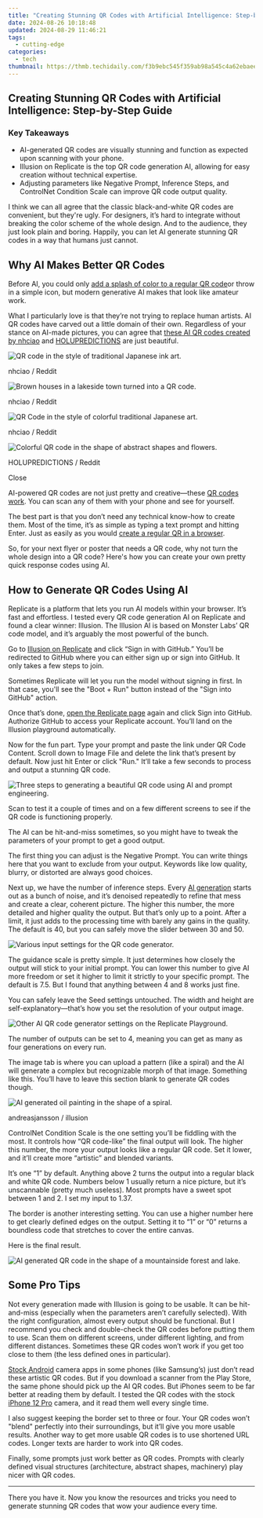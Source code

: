 ```yaml
---
title: "Creating Stunning QR Codes with Artificial Intelligence: Step-by-Step Guide"
date: 2024-08-26 10:18:48
updated: 2024-08-29 11:46:21
tags:
  - cutting-edge
categories:
  - tech
thumbnail: https://thmb.techidaily.com/f3b9ebc545f359ab98a545c4a62ebaee9fb8e9ec48b8af506bc5428bdf5f9d0e.jpg
---
```


## Creating Stunning QR Codes with Artificial Intelligence: Step-by-Step Guide

### Key Takeaways

* AI-generated QR codes are visually stunning and function as expected upon scanning with your phone.
* Illusion on Replicate is the top QR code generation AI, allowing for easy creation without technical expertise.
* Adjusting parameters like Negative Prompt, Inference Steps, and ControlNet Condition Scale can improve QR code output quality.

 I think we can all agree that the classic black-and-white QR codes are convenient, but they're ugly. For designers, it’s hard to integrate without breaking the color scheme of the whole design. And to the audience, they just look plain and boring. Happily, you can let AI generate stunning QR codes in a way that humans just cannot.

##  Why AI Makes Better QR Codes

 Before AI, you could only [add a splash of color to a regular QR code](https://youtube-data.techidaily.com/approved-enhance-your-videos-call-to-action-a-step-by-step-filmora-guide/)or throw in a simple icon, but modern generative AI makes that look like amateur work.

 What I particularly love is that they’re not trying to replace human artists. AI QR codes have carved out a little domain of their own. Regardless of your stance on AI-made pictures, you can agree that [these AI QR codes created by nhciao](https://www.reddit.com/r/StableDiffusion/comments/141hg9x/controlnet%5Ffor%5Fqr%5Fcode/) and [HOLUPREDICTIONS](https://www.reddit.com/r/ChatGPT/comments/145wt9v/aigenerated%5Ffunctional%5Fqr%5Fcodes/) are just beautiful. 

![QR code in the style of traditional Japanese ink art.](https://static1.howtogeekimages.com/wordpress/wp-content/uploads/2024/06/controlnet-for-qr-code-v0-uoby4dtwq74b1.jpg) 

nhciao / Reddit

![Brown houses in a lakeside town turned into a QR code.](https://static1.howtogeekimages.com/wordpress/wp-content/uploads/2024/06/controlnet-for-qr-code-v0-2xvbatqtq74b1.jpg) 

nhciao / Reddit

![QR Code in the style of colorful traditional Japanese art.](https://static1.howtogeekimages.com/wordpress/wp-content/uploads/2024/06/qr-codes-ai-v0-3vam9hlmdh4b1.jpg) 

nhciao / Reddit

![Colorful QR code in the shape of abstract shapes and flowers.](https://static1.howtogeekimages.com/wordpress/wp-content/uploads/2024/06/ai-generated-functional-qr-codes-v0-479lrqnf465b1.jpg) 

HOLUPREDICTIONS / Reddit

Close 

 AI-powered QR codes are not just pretty and creative—these [QR codes work](https://sim-unlock.techidaily.com/how-to-unlock-sim-cards-of-poco-c51-without-puk-codes-by-drfone-android/). You can scan any of them with your phone and see for yourself.

 The best part is that you don’t need any technical know-how to create them. Most of the time, it’s as simple as typing a text prompt and hitting Enter. Just as easily as you would [create a regular QR in a browser](https://extra-lessons.techidaily.com/in-2024-avoiding-common-pitfalls-in-drone-battery-choices/).

 So, for your next flyer or poster that needs a QR code, why not turn the whole design into a QR code? Here's how you can create your own pretty quick response codes using AI.

##  How to Generate QR Codes Using AI

 Replicate is a platform that lets you run AI models within your browser. It’s fast and effortless. I tested every QR code generation AI on Replicate and found a clear winner: Illusion. The Illusion AI is based on Monster Labs’ QR code model, and it’s arguably the most powerful of the bunch.

 Go to [Illusion on Replicate](https://replicate.com/andreasjansson/illusion) and click “Sign in with GitHub.” You’ll be redirected to GitHub where you can either sign up or sign into GitHub. It only takes a few steps to join.

 Sometimes Replicate will let you run the model without signing in first. In that case, you'll see the "Boot + Run" button instead of the "Sign into GitHub" action.

 Once that’s done, [open the Replicate page](https://replicate.com/andreasjansson/illusion) again and click Sign into GitHub. Authorize GitHub to access your Replicate account. You’ll land on the Illusion playground automatically.

 Now for the fun part. Type your prompt and paste the link under QR Code Content. Scroll down to Image File and delete the link that’s present by default. Now just hit Enter or click "Run." It’ll take a few seconds to process and output a stunning QR code.

![Three steps to generating a beautiful QR code using AI and prompt engineering.](https://static1.howtogeekimages.com/wordpress/wp-content/uploads/2024/06/ksnip_20240609-213110.png) 

 Scan to test it a couple of times and on a few different screens to see if the QR code is functioning properly.

 The AI can be hit-and-miss sometimes, so you might have to tweak the parameters of your prompt to get a good output.

 The first thing you can adjust is the Negative Prompt. You can write things here that you want to exclude from your output. Keywords like low quality, blurry, or distorted are always good choices.

 Next up, we have the number of inference steps. Every [AI generation](https://facebook-record-videos.techidaily.com/snappy-fortnite-visuals-in-no-time-for-2024/) starts out as a bunch of noise, and it’s denoised repeatedly to refine that mess and create a clear, coherent picture. The higher this number, the more detailed and higher quality the output. But that’s only up to a point. After a limit, it just adds to the processing time with barely any gains in the quality. The default is 40, but you can safely move the slider between 30 and 50.

![Various input settings for the QR code generator.](https://static1.howtogeekimages.com/wordpress/wp-content/uploads/2024/06/ksnip_20240614-224941.png) 

 The guidance scale is pretty simple. It just determines how closely the output will stick to your initial prompt. You can lower this number to give AI more freedom or set it higher to limit it strictly to your specific prompt. The default is 7.5\. But I found that anything between 4 and 8 works just fine.

 You can safely leave the Seed settings untouched. The width and height are self-explanatory—that’s how you set the resolution of your output image.

![Other AI QR code generator settings on the Replicate Playground.](https://static1.howtogeekimages.com/wordpress/wp-content/uploads/2024/06/ksnip_20240614-225004.png) 

 The number of outputs can be set to 4, meaning you can get as many as four generations on every run.

 The image tab is where you can upload a pattern (like a spiral) and the AI will generate a complex but recognizable morph of that image. Something like this. You’ll have to leave this section blank to generate QR codes though.

![AI generated oil painting in the shape of a spiral.](https://static1.howtogeekimages.com/wordpress/wp-content/uploads/2024/06/replicate-prediction-2gwatqdbjd6hno4qtqkk5y26je.png) 

andreasjansson / illusion

 ControlNet Condition Scale is the one setting you’ll be fiddling with the most. It controls how “QR code-like” the final output will look. The higher this number, the more your output looks like a regular QR code. Set it lower, and it’ll create more “artistic” and blended variants.

 It’s one “1” by default. Anything above 2 turns the output into a regular black and white QR code. Numbers below 1 usually return a nice picture, but it’s unscannable (pretty much useless). Most prompts have a sweet spot between 1 and 2\. I set my input to 1.37.

 The border is another interesting setting. You can use a higher number here to get clearly defined edges on the output. Setting it to “1” or “0” returns a boundless code that stretches to cover the entire canvas.

 Here is the final result.

![AI generated QR code in the shape of a mountainside forest and lake.](https://static1.howtogeekimages.com/wordpress/wp-content/uploads/2024/06/final.png) 

##  Some Pro Tips

 Not every generation made with Illusion is going to be usable. It can be hit-and-miss (especially when the parameters aren’t carefully selected). With the right configuration, almost every output should be functional. But I recommend you check and double-check the QR codes before putting them to use. Scan them on different screens, under different lighting, and from different distances. Sometimes these QR codes won’t work if you get too close to them (the less defined ones in particular).

[Stock Android](https://driver-error.techidaily.com/remedy-for-ignored-logitech-unifying-hub-in-oses/) camera apps in some phones (like Samsung’s) just don’t read these artistic QR codes. But if you download a scanner from the Play Store, the same phone should pick up the AI QR codes. But iPhones seem to be far better at reading them by default. I tested the QR codes with the stock [iPhone 12 Pro](https://extra-information.techidaily.com/the-15-best-smartphone-blur-apps-reviewed/) camera, and it read them well every single time.

 I also suggest keeping the border set to three or four. Your QR codes won’t "blend" perfectly into their surroundings, but it’ll give you more usable results. Another way to get more usable QR codes is to use shortened URL codes. Longer texts are harder to work into QR codes.

 Finally, some prompts just work better as QR codes. Prompts with clearly defined visual structures (architecture, abstract shapes, machinery) play nicer with QR codes.

---

 There you have it. Now you know the resources and tricks you need to generate stunning QR codes that wow your audience every time.

<ins class="adsbygoogle"
     style="display:block"
     data-ad-format="autorelaxed"
     data-ad-client="ca-pub-7571918770474297"
     data-ad-slot="1223367746"></ins>



<ins class="adsbygoogle"
     style="display:block"
     data-ad-client="ca-pub-7571918770474297"
     data-ad-slot="8358498916"
     data-ad-format="auto"
     data-full-width-responsive="true"></ins>
